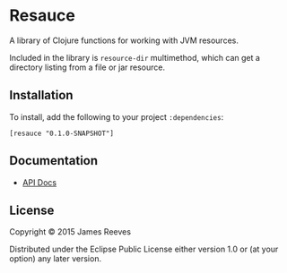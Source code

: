 # Resauce

A library of Clojure functions for working with JVM resources.

Included in the library is `resource-dir` multimethod, which can get a
directory listing from a file or jar resource.

## Installation

To install, add the following to your project `:dependencies`:

    [resauce "0.1.0-SNAPSHOT"]

## Documentation

* [API Docs](http://weavejester.github.io/resauce/resauce.core.html)

## License

Copyright © 2015 James Reeves

Distributed under the Eclipse Public License either version 1.0 or (at
your option) any later version.
